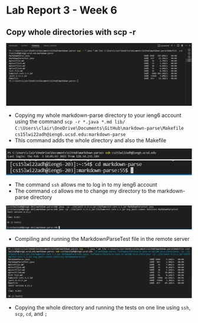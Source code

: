 
# Lab Report 3 - Week 6

## Copy whole directories with scp -r

![Image](lab3pic1.PNG)
* Copying my whole markdown-parse directory to your ieng6 account using the command `scp -r *.java *.md lib/ C:\Users\clair\OneDrive\Documents\GitHub\markdown-parse\Makefile  cs15lwi22adh@ieng6.ucsd.edu:markdown-parse`
* This command adds the whole directory and also the Makefile

![Image](lab3pic2.PNG)
![Image](lab3pic3.PNG)
* The command `ssh` allows me to log in to my ieng6 account
* The command `cd` allows me to change my directory to the markdown-parse directory

![Image](lab3pic4.PNG)
* Compiling and running the MarkdownParseTest file in the remote server

![Image](lab3pic6.PNG)
* Copying the whole directory and running the tests on one line using `ssh`, `scp`, `cd`, and `;`